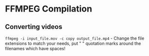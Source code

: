# FFMPEG Compilation

## Converting videos

`ffmpeg -i input_file.mov -c copy output_file.mp4` -  Change the file extensions to match your needs, put " " quotation marks around the filenames which have spaces!
